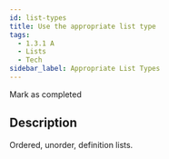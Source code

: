 ```yaml
---
id: list-types
title: Use the appropriate list type
tags:
  - 1.3.1 A
  - Lists
  - Tech
sidebar_label: Appropriate List Types
---
```


Mark as completed

## Description

Ordered, unorder, definition lists.
